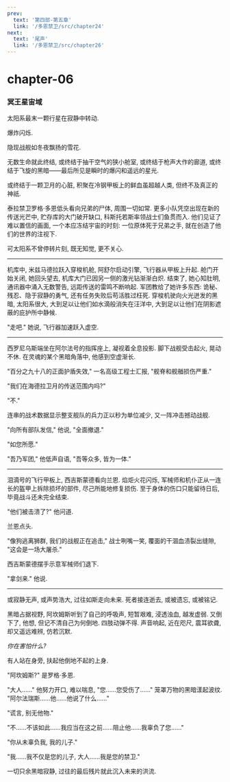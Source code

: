 ```yaml
---
prev:
  text: '第四部-第五章'
  link: '/多恩禁卫/src/chapter24'
next:
  text: '尾声'
  link: '/多恩禁卫/src/chapter26'
---
```


# chapter-06

### 冥王星宙域

太阳系最末一颗行星在寂静中转动.

爆炸闪烁.

隐现战舰如冬夜飘扬的雪花.

无数生命就此终结, 或终结于抽干空气的狭小舱室, 或终结于枪声大作的廊道, 或终结于飞旋的黑暗——最后所见是瞬时的爆闪和遥远的星光.

或终结于一颗卫月的心脏, 积聚在冷钢甲板上的鲜血虽超越人类, 但终不及真正的神祇.

泰拉禁卫罗格·多恩低头看向兄弟的尸体, 周围一切如常. 更多小队凭空出现在新的传送光芒中, 贮存库的大门破开缺口, 科斯托若斯率领战士们鱼贯而入. 他们见证了难以置信的画面, 一个本应冻结宇宙的时刻: 一位原体死于兄弟之手, 就在创造了他们的世界的注视下.

可太阳系不曾停转片刻, 既无知觉, 更不关心.

--------

机库中, 米兹马德拉跃入穿梭机舱, 阿舒尔启动引擎, 飞行器从甲板上升起. 舱门开始关闭, 她回头望去, 机库大门已因另一侧的激光钻渐渐白炽. 结束了, 她心知肚明, 通讯器中涌入无数警告, 远距传送的雷鸣不断响起. 军团教给了她许多东西: 诡秘、残忍、隐于寂静的勇气, 还有任务失败后苟活胜过枉死. 穿梭机驶向火光迸发的黑暗, 太阳系很大, 大到足以让他们如水滴般消失在汪洋中, 大到足以让他们在阴影遮蔽的庇护所中静候.

"走吧." 她说, 飞行器加速跃入虚空.

--------

西罗尼乌斯端坐在阿尔法号的指挥座上, 凝视着全息投影. 脚下战舰受击起火, 晃动不休. 在灵魂的某个黑暗角落中, 他感到空虚渐长.

"百分之九十八的正面护盾失效," 一名高级工程士汇报, "舰脊和舰艏损伤严重."

"我们在海德拉卫月的传送范围内吗?"

"不."

连串的战术数据显示整支舰队的兵力正以秒为单位减少, 又一阵冲击撼动战舰.

"向所有部队发信," 他说, "全面撤退."

"如您所愿."

"吾乃军团," 他低声自语, "吾等众多, 皆为一体."

--------

泪滴号的飞行甲板上, 西吉斯蒙德看向兰恩. 焰炬火花闪烁, 军械师和机仆正从一连长的盔甲上拆除损坏的部件, 尽己所能地修复损伤. 至于身体的伤口只能留待日后, 毕竟战斗还未完全结束.

"他们被击溃了?" 他问道.

兰恩点头.

"像狗逃离狮群, 我们的战舰正在追击," 战士咧嘴一笑, 覆面的干涸血渍裂出缝隙, "这会是一场大屠杀."

西吉斯蒙德摆手示意军械师们退下.

"拿剑来." 他说.

--------

或寂静无声, 或声势浩大, 过往如斯走向未来. 死者接连逝去, 或被遗忘, 或被铭记.

黑暗占据视野, 阿坎姆斯听到了自己的呼吸声, 短暂艰难, 浸透浊血, 越发虚弱. 又倒下了, 他想, 但记不清自己为何倒地. 四肢动弹不得. 声音响起, 近在咫尺, 震耳欲聋, 却又遥远难辨, 仿若沉默.

*你在害怕什么?*

有人站在身旁, 扶起他倒地不起的上身.

"阿坎姆斯?" 是罗格·多恩.

"大人……" 他努力开口, 难以喘息, "您……您受伤了……" 笼罩万物的黑暗漾起波纹. "阿尔法瑞斯……他……他说了什么……"

"谎言, 别无他物."

"不……不该如此……我应当在这之前……阻止他……我辜负了您……"

"你从未辜负我, 我的儿子."

"我……我不仅是您的儿子, 大人……我是您的禁卫."

一切只余黑暗寂静, 过往的最后残片就此沉入未来的洪流.
